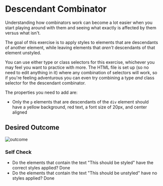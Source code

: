 # Descendant Combinator
Understanding how combinators work can become a lot easier when you start playing around with them and seeing what exactly is affected by them versus what isn't.

The goal of this exercise is to apply styles to elements that are descendants of another element, while leaving elements that *aren't* descendants of that element unstyled.

You can use either type or class selectors for this exercise, whichever you may feel you want to practice with more. The HTML file is set up (so no need to edit anything in it) where any combination of selectors will work, so if you're feeling adventurous you can even try combining a type *and* class selector for the descendant combinator.

The properties you need to add are:

* Only the `p` elements that are descendants of the `div` element should have a yellow background, red text, a font size of 20px, and center aligned

## Desired Outcome
![outcome](https://user-images.githubusercontent.com/70952936/131268923-75916744-d57f-4609-92f0-4f7ce031726a.png)


### Self Check
- Do the elements that contain the text "This should be styled" have the correct styles applied? Done
- Do the elements that contain the text "This should be unstyled" have no styles applied? Done
